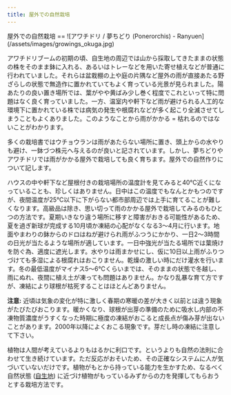 ```yaml
---
title: 屋外での自然栽培
---
```

<link rel="stylesheet" href="/assets/stylesheets/ponerorchis.css" />
屋外での自然栽培
==
![アワチドリ / 夢ちどり (Ponerorchis) - Ranyuen](/assets/images/growings_okuga.jpg)

アワチドリブームの初期の頃、自生地の周辺では山から採取してきたままの状態の株をそのまま鉢に入れる、あるいはトレーなどを用いた寄せ植えなどが普通に行われていました。それらは盆栽棚の上や庭の片隅など屋外の雨が直接あたる野ざらしの状態で無造作に置かれていてもよく育っている光景が見られました。陽あたりの良い置き場所では、葉がやや黄ばみ少し巻く程度でこれといって特に問題はなく良く育っていました。一方、温室内や軒下など雨が避けられる人工的な環境下に置かれている株では病気の発生や根腐れなどが多く起こり全滅させてしまうこともよくありました。このようなことから雨がかかる = 枯れるのではないことがわかります。

多くの栽培書ではウチョウランは雨があたらない場所に置き、頭上からの水やりも避け、一鉢づつ株元へ与えるのが良いと記されています。しかし、夢ちどりやアワチドリでは雨がかかる屋外で栽培しても良く育ちます。屋外での自然作りについて記します。

ハウスの中や軒下など屋根付きの栽培場所の温度計を見てみると40℃近くになっていることも、珍しくはありません。日中はこの温度でもなんとかもつのですが、夜間温度が25℃以下に下がらない都市部周辺では上手に育てることが難しくなります。高級品は除き、思い切って雨のかかる屋外で栽培してみるのもひとつの方法です。夏期いきなり違う場所に移すと障害がおきる可能性があるため、夏を過ぎ新球が完成する10月頃か凍結の心配がなくなる3～4月に行います。地面やまわりの鉢からのドロはねが避けられ雨がふつうにかかり、一日2～3時間の日光が当たるような場所が適しています。一日中強光が当たる場所では葉焼けを防ぐ為、適度に遮光します。水やりは雨まかせにし、仮に10日以上雨がふりつづけても多湿による根腐れはおこりません。乾燥の激しい時にだけ灌水を行います。冬の最低温度がマイナス5～6℃くらいまでは、そのままの状態で冬越し、雨にぬれ、夜間に植え土が凍っても問題はありません。かなり乱暴な育て方ですが、凍結により球根が枯死することはほとんどありません。

<b>注意:</b> 近頃は気象の変化が特に激しく春期の寒暖の差が大きく以前とは違う現象がたびたびおこります。暖かくなり、球根が出芽の準備のために吸水し内部の不凍物質濃度がうすくなった時期に極度の凍結がおこると成長点が傷み芽が出ないことがあります。2000年以降によくおこる現象です。芽だし時の凍結に注意して下さい。

植物は人間が考えているよりもはるかに利口です。というよりも自然の法則に合わせて生き続けています。ただ反応がおそいため、その正確なシステムに人が気づいていないだけです。植物がもとから持っている能力を生かすため、なるべく自然状態 ([自生地](ponerorchis/learning/index)) に近づけ植物がもっているみずからの力を発揮してもらおうとする栽培方法です。
